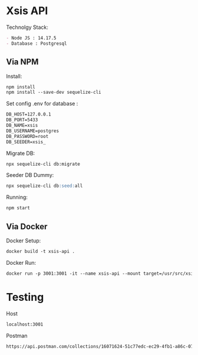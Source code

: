 # Xsis API
Technolgy Stack:
```markdown
- Node JS : 14.17.5
- Database : Postgresql
```

## Via NPM
Install:
```markdown
npm install
npm install --save-dev sequelize-cli
```

Set config .env for database :
```markdown
DB_HOST=127.0.0.1
DB_PORT=5433
DB_NAME=xsis
DB_USERNAME=postgres
DB_PASSWORD=root
DB_SEEDER=xsis_
```

Migrate DB:
```markdown
npx sequelize-cli db:migrate
```

Seeder DB Dummy:
```markdown
npx sequelize-cli db:seed:all
```

Running:
```markdown
npm start
```

## Via Docker
Docker Setup:

```markdown
docker build -t xsis-api .
```
Docker Run:

```markdown
docker run -p 3001:3001 -it --name xsis-api --mount target=/usr/src/xsis-api xsis-api
```

# Testing
Host
```markdown
localhost:3001
```
Postman
```markdown
https://api.postman.com/collections/16071624-51c77edc-ec29-4fb1-a86c-07b785d98fd9?access_key=PMAT-01HA4SDXRWDJRB3DTGXPKBEZAX
```


